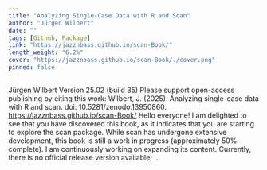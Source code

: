 ```yaml
---
title: "Analyzing Single-Case Data with R and Scan"
author: "Jürgen Wilbert"
date: ""
tags: [Github, Package]
link: "https://jazznbass.github.io/scan-Book/"
length_weight: "6.2%"
cover: "https://jazznbass.github.io/scan-Book/./cover.png"
pinned: false
---
```


Jürgen Wilbert Version 25.02 (build 35) Please support open-access publishing by citing this work: Wilbert, J. (2025). Analyzing single-case data with R and scan. doi: 10.5281/zenodo.13950860. https://jazznbass.github.io/scan-Book/ Hello everyone! I am delighted to see that you have discovered this book, as it indicates that you are starting to explore the scan package. While scan has undergone extensive development, this book is still a work in progress (approximately 50% complete). I am continuously working on expanding its content. Currently, there is no official release version available;  ...
